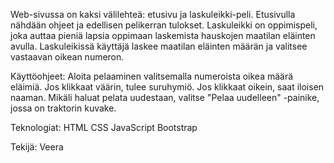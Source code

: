 Web-sivussa on kaksi välilehteä: etusivu ja laskuleikki-peli. Etusivulla nähdään ohjeet ja edellisen pelikerran tulokset. Laskuleikki on oppimispeli, joka auttaa pieniä lapsia oppimaan laskemista hauskojen maatilan eläinten avulla. Laskuleikissä käyttäjä laskee maatilan eläinten määrän ja valitsee vastaavan oikean numeron.

Käyttöohjeet: Aloita pelaaminen valitsemalla numeroista oikea määrä eläimiä. Jos klikkaat väärin, tulee suruhymiö. Jos klikkaat oikein, saat iloisen naaman. Mikäli haluat pelata uudestaan, valitse "Pelaa uudelleen" -painike, jossa on traktorin kuvake.

Teknologiat: HTML CSS JavaScript Bootstrap

Tekijä: Veera
